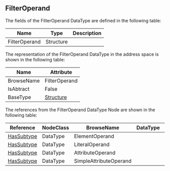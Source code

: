 <!-- datatype -->
## FilterOperand
<!-- end of description -->
The fields of the FilterOperand DataType are defined in the following table:  

|Name|Type|Description|
|---|---|---|
|FilterOperand|Structure||

The representation of the FilterOperand DataType in the address space is shown in the following table:  

|Name|Attribute|
|---|---|
|BrowseName|FilterOperand|
|IsAbtract|False|
|BaseType|[Structure](../../../Part3/DataTypes/Structure/readme.md)|

The references from the FilterOperand DataType Node are shown in the following table:  

|Reference|NodeClass|BrowseName|DataType|TypeDefinition|ModellingRule|
|---|---|---|---|---|---|
|[HasSubtype](../../../Part3/ReferenceTypes/HasSubtype/readme.md)|DataType|ElementOperand||||
|[HasSubtype](../../../Part3/ReferenceTypes/HasSubtype/readme.md)|DataType|LiteralOperand||||
|[HasSubtype](../../../Part3/ReferenceTypes/HasSubtype/readme.md)|DataType|AttributeOperand||||
|[HasSubtype](../../../Part3/ReferenceTypes/HasSubtype/readme.md)|DataType|SimpleAttributeOperand||||

